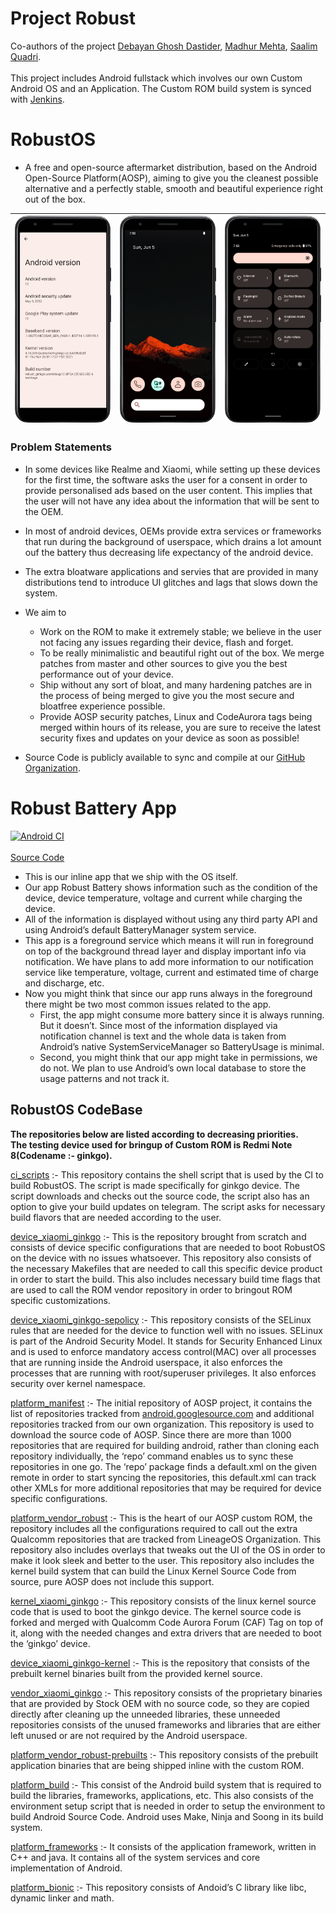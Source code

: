 Project Robust
=======================

Co-authors of the project <a href="https://github.com/debz-g/">Debayan Ghosh Dastider</a>, <a href="https://github.com/madhurmehta007/">Madhur Mehta</a>, <a href="https://github.com/danascape/">Saalim Quadri</a>.
<br/><br/>
This project includes Android fullstack which involves our own Custom Android OS and an Application. The Custom ROM build system is synced with [Jenkins](http://badwolf.network:8081/).

# RobustOS

- A free and open-source aftermarket distribution, based on the Android Open-Source Platform(AOSP), aiming to give you the cleanest possible alternative and a perfectly stable, smooth and beautiful experience right out of the box.

| <img src="./images/about.png"> | <img src="./images/theme2.png"> | <img src="./images/theme3.png"> |
| ---- | ---- | ---- |

### Problem Statements
- In some devices like Realme and Xiaomi, while setting up these devices for the first time, the software asks the user for a consent in order to provide personalised ads based on the user content. This implies that the user will not have any idea about the information that will be sent to the OEM.
- In most of android devices, OEMs provide extra services or frameworks that run during the background of userspace, which drains a lot amount ouf the battery thus decreasing life expectancy of the android device.
- The extra bloatware applications and servies that are provided in many distributions tend to introduce UI glitches and lags that slows down the system.

- We aim to
    - Work on the ROM to make it extremely stable; we believe in the user not facing any issues regarding their device, flash and forget.
    - To be really minimalistic and beautiful right out of the box. We merge patches from master and other sources to give you the best performance out of your device.
    - Ship without any sort of bloat, and many hardening patches are in the process of being merged to give you the most secure and bloatfree experience possible.
    - Provide AOSP security patches, Linux and CodeAurora tags being merged within hours of its release, you are sure to receive the latest security fixes and updates on your device as soon as possible!
- Source Code is publicly available to sync and compile at our [GitHub Organization](https://github.com/ProjectRobust).

# Robust Battery App
[![Android CI](https://github.com/ProjectRobust/RobustBatteryService/actions/workflows/android.yml/badge.svg)](https://github.com/ProjectRobust/RobustBatteryService/actions/workflows/android.yml)
<br/><br/>
[Source Code](https://github.com/ProjectRobust/RobustBatteryService)
<br/>

- This is our inline app that we ship with the OS itself.
- Our app Robust Battery shows information such as the condition of the device, device temperature, voltage and current while charging the device.
- All of the information is displayed without using any third party API and using Android’s default BatteryManager system service.
- This app is a foreground service which means it will run in foreground on top of the background thread layer and display important info via notification. We have plans to add more information to our notification service like temperature, voltage, current and estimated time of charge and discharge, etc.
- Now you might think that since our app runs always in the foreground there might be two most common issues related to the app.
    - First, the app might consume more battery since it is always running. But it doesn’t. Since most of the information displayed via notification channel is text and the whole data is taken from Android’s native SystemServiceManager so BatteryUsage is minimal.
    - Second, you might think that our app might take in permissions, we do not. We plan to use Android’s own local database to store the usage patterns and not track it.

## RobustOS CodeBase
**The repositories below are listed according to decreasing priorities.**
<br/>
**The testing device used for bringup of Custom ROM is Redmi Note 8(Codename :- ginkgo).**

[ci_scripts](https://github.com/ProjectRobust/ci_scripts) :- This repository contains the shell script that is used by the CI to build RobustOS. The script is made specifically for ginkgo device. The script downloads and checks out the source code, the script also has an option to give your build updates on telegram. The script asks for necessary build flavors that are needed according to the user.

[device_xiaomi_ginkgo](https://github.com/ProjectRobust/device_xiaomi_ginkgo) :- This is the repository brought from scratch and consists of device specific configurations that are needed to boot RobustOS on the device with no issues whatsoever. This repository also consists of the necessary Makefiles that are needed to call this specific device product in order to start the build. This also includes necessary build time flags that are used to call the ROM vendor repository in order to bringout ROM specific customizations.

[device_xiaomi_ginkgo-sepolicy](https://github.com/ProjectRobust/device_xiaomi_ginkgo-sepolicy) :- This repository consists of the SELinux rules that are needed for the device to function well with no issues. 
SELinux is part of the Android Security Model. It stands for Security Enhanced Linux and is used to enforce mandatory access control(MAC) over all processes that are running inside the Android userspace, it also enforces the processes that are running with root/superuser privileges. It also enforces security over kernel namespace.

[platform_manifest](https://github.com/ProjectRobust/platform_manifest) :- The initial repository of AOSP project, it contains the list of repositories tracked from [android.googlesource.com](http://android.googlesource.com) and additional repositories tracked from our own organization.
This repository is used to download the source code of AOSP. Since there are more than 1000 repositories that are required for building android, rather than cloning each repository individually, the ‘repo’ command enables us to sync these repositories in one go. The ‘repo’ package finds a default.xml on the given remote in order to start syncing the repositories, this default.xml can track other XMLs for more additional repositories that may be required for device specific configurations.

[platform_vendor_robust](https://github.com/ProjectRobust/platform_vendor_robust) :- This is the heart of our AOSP custom ROM, the repository includes all the configurations required to call out the extra Qualcomm repositories that are tracked from LineageOS Organization.  This repository also includes overlays that tweaks out the UI of the OS in order to make it look sleek and better to the user. This repository also includes the kernel build system that can build the Linux Kernel Source Code from source, pure AOSP does not include this support.

[kernel_xiaomi_ginkgo](https://github.com/ProjectRobust/kernel_xiaomi_ginkgo) :- This repository consists of the linux kernel source code that is used to boot the ginkgo device. The kernel source code is forked and merged with Qualcomm Code Aurora Forum (CAF) Tag on top of it, along with the needed changes and extra drivers that are needed to boot the ‘ginkgo’ device.

[device_xiaomi_ginkgo-kernel](https://github.com/ProjectRobust/device_xiaomi_ginkgo-kernel) :- This is the repository that consists of the prebuilt kernel binaries built from the provided kernel source.

[vendor_xiaomi_ginkgo](https://github.com/ProjectRobust/vendor_xiaomi_ginkgo) :- This repository consists of the proprietary binaries that are provided by Stock OEM with no source code, so they are copied directly after cleaning up the unneeded libraries, these unneeded repositories consists of the unused frameworks and libraries that are either left unused or are not required by the Android userspace.

[platform_vendor_robust-prebuilts](https://github.com/ProjectRobust/platform_vendor_robust-prebuilts) :- This repository consists of the prebuilt application binaries that are being shipped inline with the custom ROM.

[platform_build](https://github.com/ProjectRobust/platform_build) :- This consist of the Android build system that is required to build the libraries, frameworks, applications, etc. This also consists of the environment setup script that is needed in order to setup the environment to build Android Source Code. Android uses Make, Ninja and Soong in its build system.

[platform_frameworks](https://github.com/ProjectRobust/platform_frameworks_base) :-  It consists of the application framework, written in C++ and java. It contains all of the system services and core implementation of Android.

[platform_bionic](https://github.com/ProjectRobust/platform_bionic) :- This repository consists of Andoid’s C library like libc, dynamic linker and math.
